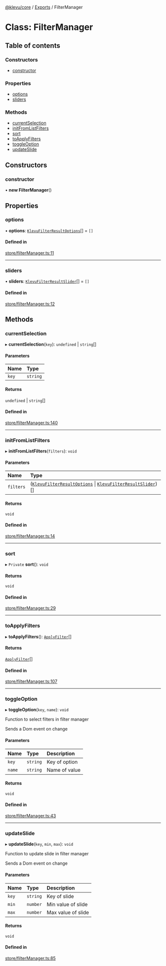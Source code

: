 [@klevu/core]() / [Exports](../modules.md) / FilterManager

# Class: FilterManager

## Table of contents

### Constructors

- [constructor](FilterManager.md#constructor)

### Properties

- [options](FilterManager.md#options)
- [sliders](FilterManager.md#sliders)

### Methods

- [currentSelection](FilterManager.md#currentselection)
- [initFromListFilters](FilterManager.md#initfromlistfilters)
- [sort](FilterManager.md#sort)
- [toApplyFilters](FilterManager.md#toapplyfilters)
- [toggleOption](FilterManager.md#toggleoption)
- [updateSlide](FilterManager.md#updateslide)

## Constructors

### constructor

• **new FilterManager**()

## Properties

### options

• **options**: [`KlevuFilterResultOptions`](../modules.md#klevufilterresultoptions)[] = `[]`

#### Defined in

[store/filterManager.ts:11](https://github.com/klevultd/frontend-sdk/blob/8446d30/packages/klevu-core/src/store/filterManager.ts#L11)

___

### sliders

• **sliders**: [`KlevuFilterResultSlider`](../modules.md#klevufilterresultslider)[] = `[]`

#### Defined in

[store/filterManager.ts:12](https://github.com/klevultd/frontend-sdk/blob/8446d30/packages/klevu-core/src/store/filterManager.ts#L12)

## Methods

### currentSelection

▸ **currentSelection**(`key`): `undefined` \| `string`[]

#### Parameters

| Name | Type |
| :------ | :------ |
| `key` | `string` |

#### Returns

`undefined` \| `string`[]

#### Defined in

[store/filterManager.ts:140](https://github.com/klevultd/frontend-sdk/blob/8446d30/packages/klevu-core/src/store/filterManager.ts#L140)

___

### initFromListFilters

▸ **initFromListFilters**(`filters`): `void`

#### Parameters

| Name | Type |
| :------ | :------ |
| `filters` | ([`KlevuFilterResultOptions`](../modules.md#klevufilterresultoptions) \| [`KlevuFilterResultSlider`](../modules.md#klevufilterresultslider))[] |

#### Returns

`void`

#### Defined in

[store/filterManager.ts:14](https://github.com/klevultd/frontend-sdk/blob/8446d30/packages/klevu-core/src/store/filterManager.ts#L14)

___

### sort

▸ `Private` **sort**(): `void`

#### Returns

`void`

#### Defined in

[store/filterManager.ts:29](https://github.com/klevultd/frontend-sdk/blob/8446d30/packages/klevu-core/src/store/filterManager.ts#L29)

___

### toApplyFilters

▸ **toApplyFilters**(): [`ApplyFilter`](../modules.md#applyfilter)[]

#### Returns

[`ApplyFilter`](../modules.md#applyfilter)[]

#### Defined in

[store/filterManager.ts:107](https://github.com/klevultd/frontend-sdk/blob/8446d30/packages/klevu-core/src/store/filterManager.ts#L107)

___

### toggleOption

▸ **toggleOption**(`key`, `name`): `void`

Function to select filters in filter manager

Sends a Dom event on change

#### Parameters

| Name | Type | Description |
| :------ | :------ | :------ |
| `key` | `string` | Key of option |
| `name` | `string` | Name of value |

#### Returns

`void`

#### Defined in

[store/filterManager.ts:43](https://github.com/klevultd/frontend-sdk/blob/8446d30/packages/klevu-core/src/store/filterManager.ts#L43)

___

### updateSlide

▸ **updateSlide**(`key`, `min`, `max`): `void`

Function to update slide in filter manager

Sends a Dom event on change

#### Parameters

| Name | Type | Description |
| :------ | :------ | :------ |
| `key` | `string` | Key of slide |
| `min` | `number` | Min value of slide |
| `max` | `number` | Max value of slide |

#### Returns

`void`

#### Defined in

[store/filterManager.ts:85](https://github.com/klevultd/frontend-sdk/blob/8446d30/packages/klevu-core/src/store/filterManager.ts#L85)
